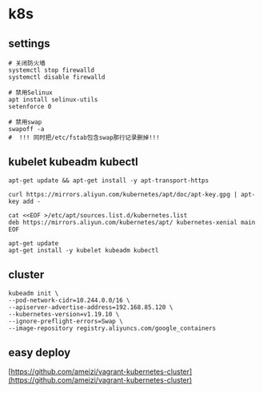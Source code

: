 # k8s

## settings

```shell
# 关闭防火墙
systemctl stop firewalld
systemctl disable firewalld

# 禁用Selinux
apt install selinux-utils
setenforce 0

# 禁用swap
swapoff -a
#  !!! 同时把/etc/fstab包含swap那行记录删掉!!!
```

## kubelet kubeadm kubectl

```shell
apt-get update && apt-get install -y apt-transport-https

curl https://mirrors.aliyun.com/kubernetes/apt/doc/apt-key.gpg | apt-key add - 

cat <<EOF >/etc/apt/sources.list.d/kubernetes.list
deb https://mirrors.aliyun.com/kubernetes/apt/ kubernetes-xenial main
EOF

apt-get update
apt-get install -y kubelet kubeadm kubectl
```

## cluster

```
kubeadm init \
--pod-network-cidr=10.244.0.0/16 \
--apiserver-advertise-address=192.168.85.120 \
--kubernetes-version=v1.19.10 \
--ignore-preflight-errors=Swap \
--image-repository registry.aliyuncs.com/google_containers
```

## easy deploy

[https://github.com/ameizi/vagrant-kubernetes-cluster](https://github.com/ameizi/vagrant-kubernetes-cluster)